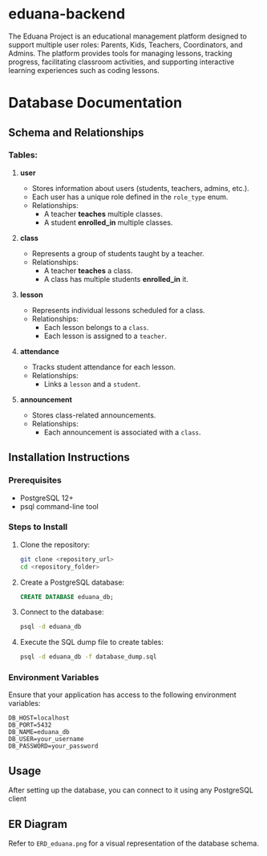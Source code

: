 # eduana-backend

The Eduana Project is an educational management platform designed to support multiple user roles: Parents, Kids, Teachers, Coordinators, and Admins. The platform provides tools for managing lessons, tracking progress, facilitating classroom activities, and supporting interactive learning experiences such as coding lessons.

# Database Documentation

## Schema and Relationships

### Tables:

1. **user**

   - Stores information about users (students, teachers, admins, etc.).
   - Each user has a unique role defined in the `role_type` enum.
   - Relationships:
     - A teacher **teaches** multiple classes.
     - A student **enrolled\_in** multiple classes.

2. **class**

   - Represents a group of students taught by a teacher.
   - Relationships:
     - A teacher **teaches** a class.
     - A class has multiple students **enrolled\_in** it.

3. **lesson**

   - Represents individual lessons scheduled for a class.
   - Relationships:
     - Each lesson belongs to a `class`.
     - Each lesson is assigned to a `teacher`.

4. **attendance**

   - Tracks student attendance for each lesson.
   - Relationships:
     - Links a `lesson` and a `student`.

5. **announcement**

   - Stores class-related announcements.
   - Relationships:
     - Each announcement is associated with a `class`.

## Installation Instructions

### Prerequisites

- PostgreSQL 12+
- psql command-line tool

### Steps to Install

1. Clone the repository:
   ```sh
   git clone <repository_url>
   cd <repository_folder>
   ```
2. Create a PostgreSQL database:
   ```sql
   CREATE DATABASE eduana_db;
   ```
3. Connect to the database:
   ```sh
   psql -d eduana_db
   ```
4. Execute the SQL dump file to create tables:
   ```sh
   psql -d eduana_db -f database_dump.sql
   ```

### Environment Variables

Ensure that your application has access to the following environment variables:

```env
DB_HOST=localhost
DB_PORT=5432
DB_NAME=eduana_db
DB_USER=your_username
DB_PASSWORD=your_password
```

## Usage

After setting up the database, you can connect to it using any PostgreSQL client&#x20;

## ER Diagram

Refer to `ERD_eduana.png` for a visual representation of the database schema.

